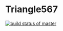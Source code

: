 # Triangle567
[![build status of master](https://travis-ci.org/Hennessy45/Triangle567.svg?branch=master)](https://travis-ci.org/Hennessy45/Triangle567)
